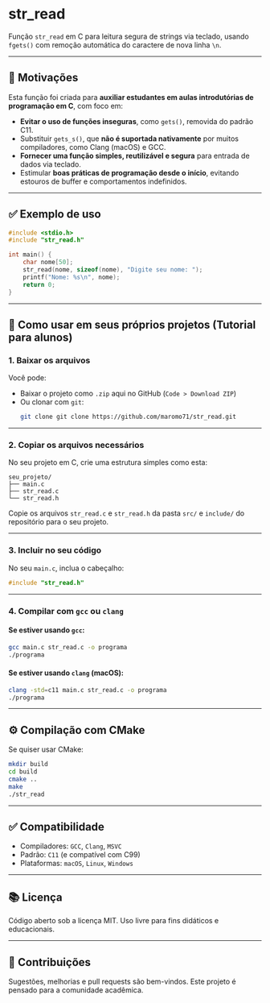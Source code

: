 # str_read

Função `str_read` em C para leitura segura de strings via teclado, usando `fgets()` com remoção automática do caractere de nova linha `\n`.

---

## 🎯 Motivações

Esta função foi criada para **auxiliar estudantes em aulas introdutórias de programação em C**, com foco em:

- **Evitar o uso de funções inseguras**, como `gets()`, removida do padrão C11.
- Substituir `gets_s()`, que **não é suportada nativamente** por muitos compiladores, como Clang (macOS) e GCC.
- **Fornecer uma função simples, reutilizável e segura** para entrada de dados via teclado.
- Estimular **boas práticas de programação desde o início**, evitando estouros de buffer e comportamentos indefinidos.

---

## ✅ Exemplo de uso

```c
#include <stdio.h>
#include "str_read.h"

int main() {
    char nome[50];
    str_read(nome, sizeof(nome), "Digite seu nome: ");
    printf("Nome: %s\n", nome);
    return 0;
}
```

---

## 🧭 Como usar em seus próprios projetos (Tutorial para alunos)

### 1. **Baixar os arquivos**

Você pode:

- Baixar o projeto como `.zip` aqui no GitHub (`Code > Download ZIP`)
- Ou clonar com `git`:
  ```bash
  git clone git clone https://github.com/maromo71/str_read.git
  ```

---

### 2. **Copiar os arquivos necessários**

No seu projeto em C, crie uma estrutura simples como esta:

```
seu_projeto/
├── main.c
├── str_read.c
└── str_read.h
```

Copie os arquivos `str_read.c` e `str_read.h` da pasta `src/` e `include/` do repositório para o seu projeto.

---

### 3. **Incluir no seu código**

No seu `main.c`, inclua o cabeçalho:

```c
#include "str_read.h"
```

---

### 4. **Compilar com `gcc` ou `clang`**

#### Se estiver usando `gcc`:

```bash
gcc main.c str_read.c -o programa
./programa
```

#### Se estiver usando `clang` (macOS):

```bash
clang -std=c11 main.c str_read.c -o programa
./programa
```

---

## ⚙️ Compilação com CMake

Se quiser usar CMake:

```bash
mkdir build
cd build
cmake ..
make
./str_read
```

---

## ✅ Compatibilidade

- Compiladores: `GCC`, `Clang`, `MSVC`
- Padrão: `C11` (e compatível com C99)
- Plataformas: `macOS`, `Linux`, `Windows`

---

## 📚 Licença

Código aberto sob a licença MIT. Uso livre para fins didáticos e educacionais.

---

## 🤝 Contribuições

Sugestões, melhorias e pull requests são bem-vindos. Este projeto é pensado para a comunidade acadêmica.
